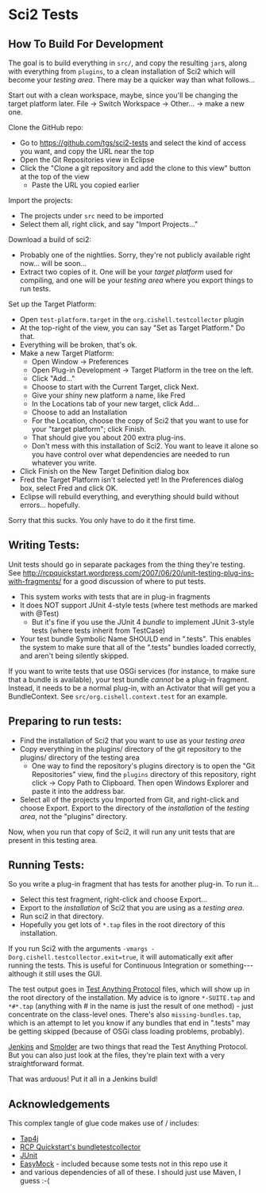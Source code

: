 # Sci2 Tests

## How To Build For Development

The goal is to build everything in `src/`, and copy the resulting `jar`s, along with everything from `plugins`, to a clean installation of Sci2 which will become your *testing area*.  There may be a quicker way than what follows...

Start out with a clean workspace, maybe, since you'll be changing the target platform later.
File -> Switch Workspace -> Other... -> make a new one.

Clone the GitHub repo:

* Go to https://github.com/tgs/sci2-tests and select the kind of access you want, and copy the URL near the top
* Open the Git Repositories view in Eclipse
* Click the "Clone a git repository and add the clone to this view" button at the top of the view
  * Paste the URL you copied earlier

Import the projects:

* The projects under `src` need to be imported
* Select them all, right click, and say "Import Projects..."

Download a build of sci2:

* Probably one of the nightlies.  Sorry, they're not publicly available right now... will be soon...
* Extract two copies of it.  One will be your *target platform* used for compiling, and one will be
your *testing area* where you export things to run tests.

Set up the Target Platform:

* Open `test-platform.target` in the `org.cishell.testcollector` plugin
* At the top-right of the view, you can say "Set as Target Platform."  Do that.
* Everything will be broken, that's ok.
* Make a new Target Platform:
  * Open Window -> Preferences
  * Open Plug-in Development -> Target Platform in the tree on the left.
  * Click "Add..."
  * Choose to start with the Current Target, click Next.
  * Give your shiny new platform a name, like Fred
  * In the Locations tab of your new target, click Add...
  * Choose to add an Installation
  * For the Location, choose the copy of Sci2 that you want to use for your "target platform"; click Finish.
  * That should give you about 200 extra plug-ins.
  * Don't mess with this installation of Sci2.  You want to leave it alone so you have control over what dependencies are needed to run whatever you write.
* Click Finish on the New Target Definition dialog box
* Fred the Target Platform isn't selected yet!  In the Preferences dialog box, select Fred and click OK.
* Eclipse will rebuild everything, and everything should build without errors... hopefully.

Sorry that this sucks.  You only have to do it the first time.

## Writing Tests:
Unit tests should go in separate packages from the thing they're testing.  See http://rcpquickstart.wordpress.com/2007/06/20/unit-testing-plug-ins-with-fragments/ for a good discussion of where to put tests.

* This system works with tests that are in plug-in fragments
* It does NOT support JUnit 4-style tests (where test methods are marked with @Test)
  * But it's fine if you use the JUnit 4 *bundle* to implement JUnit 3-style tests (where tests inherit from TestCase)
* Your test bundle Symbolic Name SHOULD end in ".tests".  This enables the system to make sure that all of the ".tests" bundles loaded correctly, and aren't being silently skipped.

If you want to write tests that use OSGi services (for instance, to make sure that a bundle is available), your test bundle *cannot* be a plug-in fragment.  Instead, it needs to be a normal plug-in, with an Activator that will get you a BundleContext.  See `src/org.cishell.context.test` for an example.

## Preparing to run tests:
* Find the installation of Sci2 that you want to use as your *testing area*
* Copy everything in the plugins/ directory of the git repository to the plugins/ directory of the testing area
  * One way to find the repository's plugins directory is to open the "Git Repositories" view, find the `plugins` directory of this repository, right click -> Copy Path to Clipboard.  Then open Windows Explorer and paste it into the address bar.
* Select all of the projects you Imported from Git, and right-click and choose Export.  Export to the directory of the *installation* of the *testing area*, not the "plugins" directory.

Now, when you run that copy of Sci2, it will run any unit tests that are present in this testing area.

## Running Tests:
So you write a plug-in fragment that has tests for another plug-in.  To run it...

* Select this test fragment, right-click and choose Export...
* Export to the *installation* of Sci2 that you are using as a *testing area*.
* Run sci2 in that directory.
* Hopefully you get lots of `*.tap` files in the root directory of this installation.

If you run Sci2 with the arguments `-vmargs -Dorg.cishell.testcollector.exit=true`, it will automatically exit after running the tests.  This is useful for Continuous Integration or something---although it still uses the GUI.

The test output goes in [Test Anything Protocol](http://testanything.org/) files, which will show up in the root directory of the installation.  My advice is to ignore `*-SUITE.tap` and `*#*.tap` (anything with # in the name is just the result of one method) - just concentrate on the class-level ones.  There's also `missing-bundles.tap`, which is an attempt to let you know if any bundles that end in ".tests" may be getting skipped (because of OSGi class loading problems, probably).

[Jenkins](https://wiki.jenkins-ci.org/display/JENKINS/TAP+Plugin) and [Smolder](http://sourceforge.net/projects/smolder/) are two things that read the Test Anything Protocol.  But you can also just look at the files, they're plain text with a very straightforward format.

That was arduous!  Put it all in a Jenkins build!

## Acknowledgements

This complex tangle of glue code makes use of / includes:
* [Tap4j](http://www.tap4j.org/)
* [RCP Quickstart's bundletestcollector](http://rcpquickstart.com/2008/06/12/running-unit-tests-for-rcp-and-osgi-applications/)
* [JUnit](http://www.junit.org/)
* [EasyMock](http://easymock.org/) - included because some tests not in this repo use it
* and various dependencies of all of these.  I should just use Maven, I guess :-(